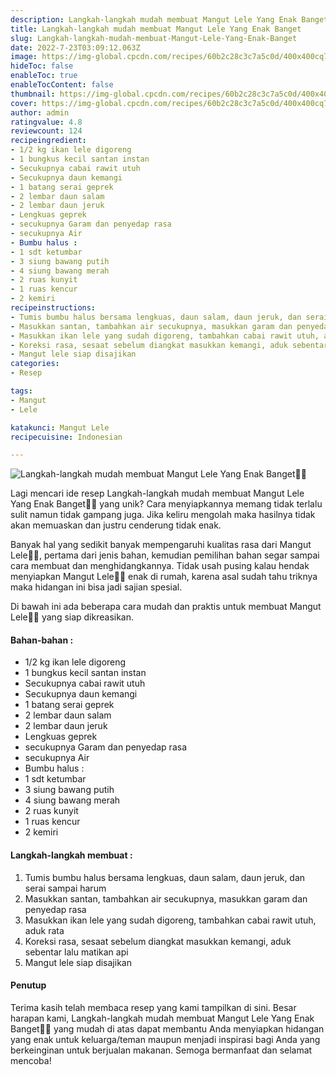 ```yaml
---
description: Langkah-langkah mudah membuat Mangut Lele Yang Enak Banget"
title: Langkah-langkah mudah membuat Mangut Lele Yang Enak Banget
slug: Langkah-langkah-mudah-membuat-Mangut-Lele-Yang-Enak-Banget
date: 2022-7-23T03:09:12.063Z
image: https://img-global.cpcdn.com/recipes/60b2c28c3c7a5c0d/400x400cq70/photo.jpg
hideToc: false
enableToc: true
enableTocContent: false
thumbnail: https://img-global.cpcdn.com/recipes/60b2c28c3c7a5c0d/400x400cq70/photo.jpg
cover: https://img-global.cpcdn.com/recipes/60b2c28c3c7a5c0d/400x400cq70/photo.jpg
author: admin
ratingvalue: 4.8
reviewcount: 124
recipeingredient:
- 1/2 kg ikan lele digoreng
- 1 bungkus kecil santan instan
- Secukupnya cabai rawit utuh
- Secukupnya daun kemangi
- 1 batang serai geprek
- 2 lembar daun salam
- 2 lembar daun jeruk
- Lengkuas geprek
- secukupnya Garam dan penyedap rasa
- secukupnya Air
- Bumbu halus :
- 1 sdt ketumbar
- 3 siung bawang putih
- 4 siung bawang merah
- 2 ruas kunyit
- 1 ruas kencur
- 2 kemiri
recipeinstructions:
- Tumis bumbu halus bersama lengkuas, daun salam, daun jeruk, dan serai sampai harum
- Masukkan santan, tambahkan air secukupnya, masukkan garam dan penyedap rasa
- Masukkan ikan lele yang sudah digoreng, tambahkan cabai rawit utuh, aduk rata
- Koreksi rasa, sesaat sebelum diangkat masukkan kemangi, aduk sebentar lalu matikan api
- Mangut lele siap disajikan
categories:
- Resep

tags:
- Mangut
- Lele

katakunci: Mangut Lele
recipecuisine: Indonesian

---
```


![Langkah-langkah mudah membuat Mangut Lele Yang Enak Banget👩‍🍳](https://img-global.cpcdn.com/recipes/60b2c28c3c7a5c0d/400x400cq70/photo.jpg)

Lagi mencari ide resep Langkah-langkah mudah membuat Mangut Lele Yang Enak Banget👩‍🍳 yang unik? Cara menyiapkannya memang tidak terlalu sulit namun tidak gampang juga. Jika keliru mengolah maka hasilnya tidak akan memuaskan dan justru cenderung tidak enak.

Banyak hal yang sedikit banyak mempengaruhi kualitas rasa dari Mangut Lele👩‍🍳, pertama dari jenis bahan, kemudian pemilihan bahan segar sampai cara membuat dan menghidangkannya. Tidak usah pusing kalau hendak menyiapkan Mangut Lele👩‍🍳 enak di rumah, karena asal sudah tahu triknya maka hidangan ini bisa jadi sajian spesial.

Di bawah ini ada beberapa cara mudah dan praktis untuk membuat Mangut Lele👩‍🍳 yang siap dikreasikan.

<!--inarticleads1-->

#### Bahan-bahan :

- 1/2 kg ikan lele digoreng
- 1 bungkus kecil santan instan
- Secukupnya cabai rawit utuh
- Secukupnya daun kemangi
- 1 batang serai geprek
- 2 lembar daun salam
- 2 lembar daun jeruk
- Lengkuas geprek
- secukupnya Garam dan penyedap rasa
- secukupnya Air
- Bumbu halus :
- 1 sdt ketumbar
- 3 siung bawang putih
- 4 siung bawang merah
- 2 ruas kunyit
- 1 ruas kencur
- 2 kemiri

<!--inarticleads2-->

#### Langkah-langkah membuat :

1. Tumis bumbu halus bersama lengkuas, daun salam, daun jeruk, dan serai sampai harum
1. Masukkan santan, tambahkan air secukupnya, masukkan garam dan penyedap rasa
1. Masukkan ikan lele yang sudah digoreng, tambahkan cabai rawit utuh, aduk rata
1. Koreksi rasa, sesaat sebelum diangkat masukkan kemangi, aduk sebentar lalu matikan api
1. Mangut lele siap disajikan

#### Penutup

Terima kasih telah membaca resep yang kami tampilkan di sini. Besar harapan kami, Langkah-langkah mudah membuat Mangut Lele Yang Enak Banget👩‍🍳 yang mudah di atas dapat membantu Anda menyiapkan hidangan yang enak untuk keluarga/teman maupun menjadi inspirasi bagi Anda yang berkeinginan untuk berjualan makanan. Semoga bermanfaat dan selamat mencoba!